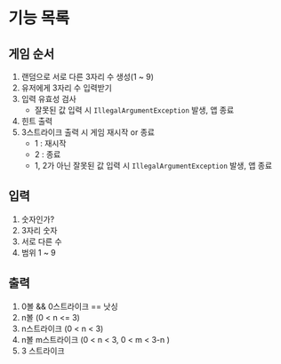 # 기능 목록

## 게임 순서
1. 랜덤으로 서로 다른 3자리 수 생성(1 ~ 9)
2. 유저에게 3자리 수 입력받기
3. 입력 유효성 검사
   - 잘못된 값 입력 시 `IllegalArgumentException` 발생, 앱 종료
4. 힌트 출력
5. 3스트라이크 출력 시 게임 재시작 or 종료
   - 1 : 재시작 
   - 2 : 종료 
   - 1, 2가 아닌 잘못된 값 입력 시 `IllegalArgumentException` 발생, 앱 종료


## 입력
1. 숫자인가? 
2. 3자리 숫자 
3. 서로 다른 수 
4. 범위 1 ~ 9

## 출력
1. 0볼 && 0스트라이크 == 낫싱
2. n볼 (0 < n <= 3)
3. n스트라이크 (0 < n < 3)
4. n볼 m스트라이크 (0 < n < 3, 0 < m < 3-n )
5. 3 스트라이크